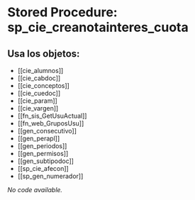 # Stored Procedure: sp_cie_creanotainteres_cuota

## Usa los objetos:
- [[cie_alumnos]]
- [[cie_cabdoc]]
- [[cie_conceptos]]
- [[cie_cuedoc]]
- [[cie_param]]
- [[cie_vargen]]
- [[fn_sis_GetUsuActual]]
- [[fn_web_GruposUsu]]
- [[gen_consecutivo]]
- [[gen_perapl]]
- [[gen_periodos]]
- [[gen_permisos]]
- [[gen_subtipodoc]]
- [[sp_cie_afecon]]
- [[sp_gen_numerador]]

*No code available.*
